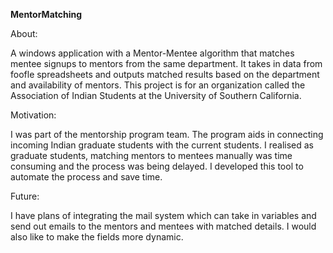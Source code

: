 **MentorMatching**

About:

A windows application with a Mentor-Mentee algorithm that matches mentee signups to mentors from the same department. 
It takes in data from foofle spreadsheets and outputs matched results based on the department and availability of mentors.
This project is for an organization called the Association of Indian Students at the University of Southern California.

Motivation:

I was part of the mentorship program team.
The program aids in connecting incoming Indian graduate students with the current students.
I realised as graduate students, matching mentors to mentees manually was time consuming and the 
process was being delayed. 
I developed this tool to automate the process and save time.

Future:

I have plans of integrating the mail system which can take in variables and send out emails to the mentors and mentees with matched details.
I would also like to make the fields more dynamic.


